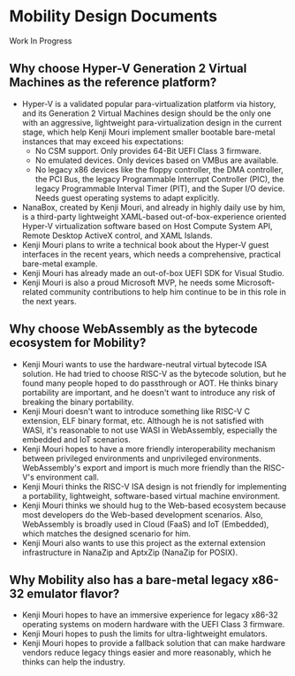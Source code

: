 ﻿# Mobility Design Documents

Work In Progress

## Why choose Hyper-V Generation 2 Virtual Machines as the reference platform?

- Hyper-V is a validated popular para-virtualization platform via history, and
  its Generation 2 Virtual Machines design should be the only one with an
  aggressive, lightweight para-virtualization design in the current stage, which
  help Kenji Mouri implement smaller bootable bare-metal instances that may
  exceed his expectations:
  - No CSM support. Only provides 64-Bit UEFI Class 3 firmware.
  - No emulated devices. Only devices based on VMBus are available.
  - No legacy x86 devices like the floppy controller, the DMA controller, the
    PCI Bus, the legacy Programmable Interrupt Controller (PIC), the legacy
    Programmable Interval Timer (PIT), and the Super I/O device. Needs guest
    operating systems to adapt explicitly.
- NanaBox, created by Kenji Mouri, and already in highly daily use by him, is a
  third-party lightweight XAML-based out-of-box-experience oriented Hyper-V
  virtualization software based on Host Compute System API, Remote Desktop
  ActiveX control, and XAML Islands.
- Kenji Mouri plans to write a technical book about the Hyper-V guest
  interfaces in the recent years, which needs a comprehensive, practical
  bare-metal example.
- Kenji Mouri has already made an out-of-box UEFI SDK for Visual Studio.
- Kenji Mouri is also a proud Microsoft MVP, he needs some Microsoft-related
  community contributions to help him continue to be in this role in the next
  years.

## Why choose WebAssembly as the bytecode ecosystem for Mobility?

- Kenji Mouri wants to use the hardware-neutral virtual bytecode ISA solution.
  He had tried to choose RISC-V as the bytecode solution, but he found many
  people hoped to do passthrough or AOT. He thinks binary portability are
  important, and he doesn't want to introduce any risk of breaking the binary
  portability.
- Kenji Mouri doesn't want to introduce something like RISC-V C extension, ELF
  binary format, etc. Although he is not satisfied with WASI, it's reasonable to
  not use WASI in WebAssembly, especially the embedded and IoT scenarios.
- Kenji Mouri hopes to have a more friendly interoperability mechanism between
  privileged environments and unprivileged environments. WebAssembly's export
  and import is much more friendly than the RISC-V's environment call.
- Kenji Mouri thinks the RISC-V ISA design is not friendly for implementing a
  portability, lightweight, software-based virtual machine environment.
- Kenji Mouri thinks we should hug to the Web-based ecosystem because most
  developers do the Web-based development scenarios. Also, WebAssembly is
  broadly used in Cloud (FaaS) and IoT (Embedded), which matches the designed
  scenario for him.
- Kenji Mouri also wants to use this project as the external extension
  infrastructure in NanaZip and AptxZip (NanaZip for POSIX).

## Why Mobility also has a bare-metal legacy x86-32 emulator flavor?

- Kenji Mouri hopes to have an immersive experience for legacy x86-32 operating
  systems on modern hardware with the UEFI Class 3 firmware.
- Kenji Mouri hopes to push the limits for ultra-lightweight emulators.
- Kenji Mouri hopes to provide a fallback solution that can make hardware
  vendors reduce legacy things easier and more reasonably, which he thinks can
  help the industry.
